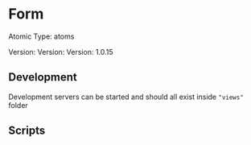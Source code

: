 # Form

Atomic Type: atoms

Version: Version: Version: 1.0.15


## Development

Development servers can be started and should all exist inside `"views"` folder

## Scripts
